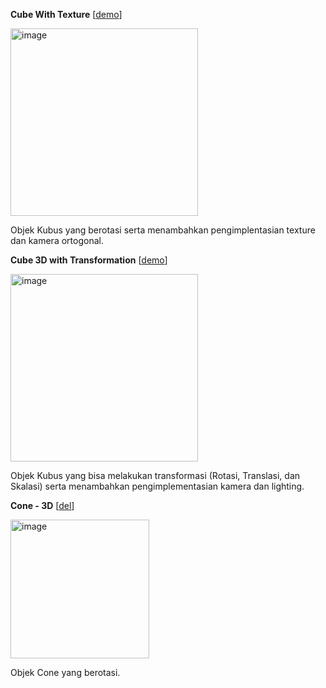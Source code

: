 **Cube With Texture** [[demo](https://codepen.io/Hanzzz123/full/xxvKrgJ)]

<img width="300" alt="image" src="https://github.com/user-attachments/assets/e438d553-f794-4af8-8cf0-ca1bcb26512b">

Objek Kubus yang berotasi serta menambahkan pengimplentasian texture dan kamera ortogonal.

**Cube 3D with Transformation** [[demo](https://codepen.io/Hanzzz123/full/ZEdNMjO)]

<img width="300" alt="image" src="https://github.com/user-attachments/assets/2909864b-1f19-4df2-86fc-705a6c581bf2">

Objek Kubus yang bisa melakukan transformasi (Rotasi, Translasi, dan Skalasi) serta menambahkan pengimplementasian kamera dan lighting.

**Cone - 3D** [[del](https://codepen.io/Hanzzz123/full/wvVwRpp)]

<img width="222" alt="image" src="https://github.com/user-attachments/assets/392d9d73-4f2c-45fe-b375-c018d46b556d">

Objek Cone yang berotasi.

